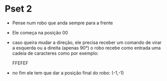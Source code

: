 # Pset 2

  - Pense num robo que anda sempre para a frente
  - Ele começa na posição 00
  - caso queira mudar a direção, ele precisa receber um comando de virar a esquerda ou a direita (apenas 90°)
    o robo recebe como entrada uma cadeia de caracteres como por exemplo:
    
    FFEFEF

  - no fim ele tem que dar a posição final do robo: (-1,-1)

